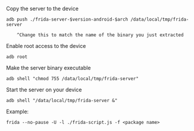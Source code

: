Copy the server to the device

`adb push ./frida-server-$version-android-$arch /data/local/tmp/frida-server`

        ^Change this to match the name of the binary you just extracted

Enable root access to the device

`adb root`

Make the server binary executable

`adb shell "chmod 755 /data/local/tmp/frida-server"`

Start the server on your device

`adb shell "/data/local/tmp/frida-server &"`

Example:

`frida --no-pause -U -l ./frida-script.js -f <package name>`